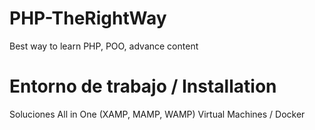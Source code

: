# PHP-TheRightWay
 Best way to learn PHP, POO, advance content

# Entorno de trabajo / Installation
 Soluciones All in One (XAMP, MAMP, WAMP)
 Virtual Machines / Docker